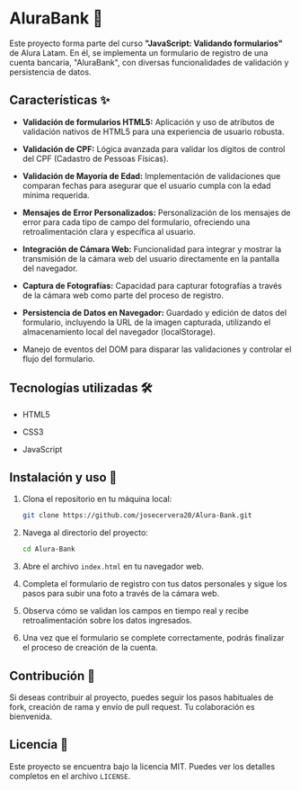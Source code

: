 # AluraBank 📝

Este proyecto forma parte del curso **"JavaScript: Validando formularios"** de Alura Latam. En él, se implementa un formulario de registro de una cuenta bancaria, "AluraBank", con diversas funcionalidades de validación y persistencia de datos.

## Características ✨

- **Validación de formularios HTML5:** Aplicación y uso de atributos de validación nativos de HTML5 para una experiencia de usuario robusta.

- **Validación de CPF:** Lógica avanzada para validar los dígitos de control del CPF (Cadastro de Pessoas Físicas).

- **Validación de Mayoría de Edad:** Implementación de validaciones que comparan fechas para asegurar que el usuario cumpla con la edad mínima requerida.

- **Mensajes de Error Personalizados:** Personalización de los mensajes de error para cada tipo de campo del formulario, ofreciendo una retroalimentación clara y específica al usuario.

- **Integración de Cámara Web:** Funcionalidad para integrar y mostrar la transmisión de la cámara web del usuario directamente en la pantalla del navegador.

- **Captura de Fotografías:** Capacidad para capturar fotografías a través de la cámara web como parte del proceso de registro.

- **Persistencia de Datos en Navegador:** Guardado y edición de datos del formulario, incluyendo la URL de la imagen capturada, utilizando el almacenamiento local del navegador (localStorage).

- Manejo de eventos del DOM para disparar las validaciones y controlar el flujo del formulario.

## Tecnologías utilizadas 🛠️

- HTML5

- CSS3

- JavaScript

## Instalación y uso 🚀

1.  Clona el repositorio en tu máquina local:

    ```bash
    git clone https://github.com/josecervera20/Alura-Bank.git
    ```

2.  Navega al directorio del proyecto:

    ```bash
    cd Alura-Bank
    ```

3.  Abre el archivo `index.html` en tu navegador web.

4.  Completa el formulario de registro con tus datos personales y sigue los pasos para subir una foto a través de la cámara web.

5.  Observa cómo se validan los campos en tiempo real y recibe retroalimentación sobre los datos ingresados.

6.  Una vez que el formulario se complete correctamente, podrás finalizar el proceso de creación de la cuenta.

## Contribución 🤝

Si deseas contribuir al proyecto, puedes seguir los pasos habituales de fork, creación de rama y envío de pull request. Tu colaboración es bienvenida.

## Licencia 📄

Este proyecto se encuentra bajo la licencia MIT. Puedes ver los detalles completos en el archivo `LICENSE`.
